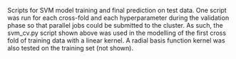 Scripts for SVM model training and final prediction on test data. One script was run for each cross-fold and each hyperparameter during the validation phase so that parallel jobs could be submitted to the cluster. As such, the svm_cv.py script shown above was used in the modelling of the first cross fold of training data with a linear kernel. A radial basis function kernel was also tested on the training set (not shown).
